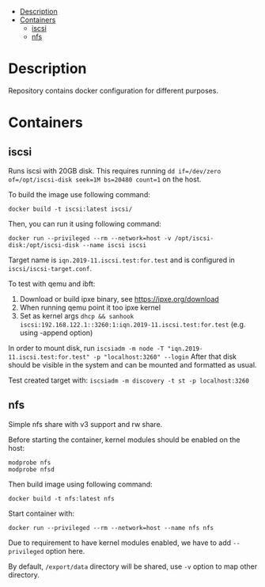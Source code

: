 <!-- TOC depthFrom:1 depthTo:6 withLinks:1 updateOnSave:1 orderedList:0 -->

- [Description](#description)
- [Containers](#containers)
	- [iscsi](#iscsi)
	- [nfs](#nfs)

<!-- /TOC -->

# Description
Repository contains docker configuration for different purposes.

# Containers

## iscsi
Runs iscsi with 20GB disk.
This requires running `dd if=/dev/zero of=/opt/iscsi-disk seek=1M bs=20480 count=1` on the host.

To build the image use following command:
```
docker build -t iscsi:latest iscsi/
```

Then, you can run it using following command:
```
docker run --privileged --rm --network=host -v /opt/iscsi-disk:/opt/iscsi-disk --name iscsi iscsi
```
Target name is `iqn.2019-11.iscsi.test:for.test` and is configured in `iscsi/iscsi-target.conf`.

To test with qemu and ibft:
1. Download or build ipxe binary, see https://ipxe.org/download
2. When running qemu point it too ipxe kernel
3. Set as kernel args `dhcp && sanhook iscsi:192.168.122.1::3260:1:iqn.2019-11.iscsi.test:for.test` (e.g. using -append option)


In order to mount disk, run `iscsiadm -m node -T "iqn.2019-11.iscsi.test:for.test" -p "localhost:3260" --login`
After that disk should be visible in the system and can be mounted and formatted as usual.

Test created target with:
`iscsiadm -m discovery -t st -p localhost:3260`

## nfs
Simple nfs share with v3 support and rw share.

Before starting the container, kernel modules should be enabled on the host:
```
modprobe nfs
modprobe nfsd
```

Then build image using following command:
```
docker build -t nfs:latest nfs
```

Start container with:
```
docker run --privileged --rm --network=host --name nfs nfs
```

Due to requirement to have kernel modules enabled, we have to add `--privileged`
option here.

By default, `/export/data` directory will be shared, use `-v` option to map
other directory.
